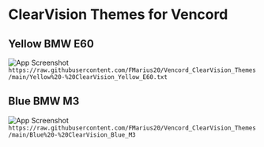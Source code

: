 
# ClearVision Themes for Vencord



## Yellow BMW E60

![App Screenshot](https://c4.wallpaperflare.com/wallpaper/167/130/357/car-rims-bmw-e60-wallpaper-preview.jpg)
`https://raw.githubusercontent.com/FMarius20/Vencord_ClearVision_Themes/main/Yellow%20-%20ClearVision_Yellow_E60.txt`


## Blue BMW M3

![App Screenshot](https://images.alphacoders.com/485/485352.jpg)
`https://raw.githubusercontent.com/FMarius20/Vencord_ClearVision_Themes/main/Blue%20-%20ClearVision_Blue_M3`
